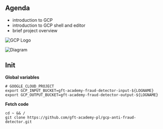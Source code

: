 

## Agenda

- introduction to GCP
- introduction to GCP shell and editor
- brief project overview

![GCP Logo](https://raw.githubusercontent.com/gft-academy-pl/gcp-anti-fraud-detector/master/assets/google-cloud-platform.png)

![Diagram](https://github.com/gft-academy-pl/gcp-anti-fraud-detector/blob/master/assets/GFT%20Academy%20-%20anti%20fraud%20detector.png?raw=true)

## Init

**Global variables**

```
# GOOGLE_CLOUD_PROJECT
export GCP_INPUT_BUCKET=gft-academy-fraud-detector-input-${LOGNAME}
export GCP_OUTPUT_BUCKET=gft-academy-fraud-detector-output-${LOGNAME}
```

**Fetch code**

```
cd ~ && / 
git clone https://github.com/gft-academy-pl/gcp-anti-fraud-detector.git
```


